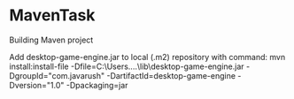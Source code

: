 # MavenTask
Building Maven project


Add desktop-game-engine.jar to local (.m2) repository with command:
mvn install:install-file -Dfile=C:\Users\....\lib\desktop-game-engine.jar -DgroupId="com.javarush" -DartifactId=desktop-game-engine -Dversion="1.0" -Dpackaging=jar
